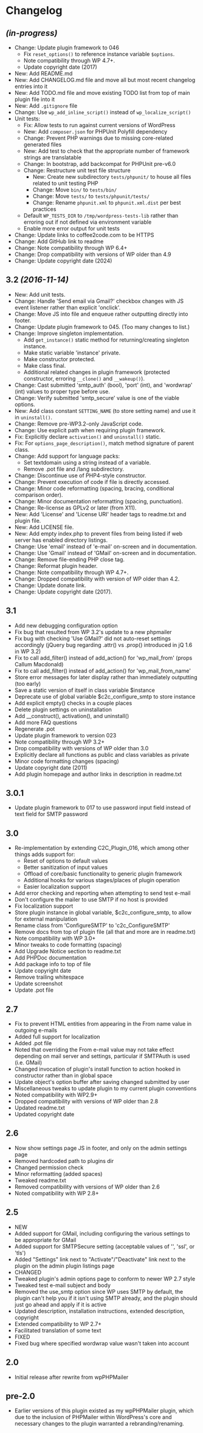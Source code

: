 # Changelog

## _(in-progress)_
* Change: Update plugin framework to 046
    * Fix `reset_options()` to reference instance variable `$options`.
    * Note compatibility through WP 4.7+.
    * Update copyright date (2017)
* New: Add README.md
* New: Add CHANGELOG.md file and move all but most recent changelog entries into it
* New: Add TODO.md file and move existing TODO list from top of main plugin file into it
* New: Add `.gitignore` file
* Change: Use `wp_add_inline_script()` instead of `wp_localize_script()`
* Unit tests:
    * Fix: Allow tests to run against current versions of WordPress
    * New: Add `composer.json` for PHPUnit Polyfill dependency
    * Change: Prevent PHP warnings due to missing core-related generated files
    * New: Add test to check that the appropriate number of framework strings are translatable
    * Change: In bootstrap, add backcompat for PHPUnit pre-v6.0
    * Change: Restructure unit test file structure
        * New: Create new subdirectory `tests/phpunit/` to house all files related to unit testing PHP
        * Change: Move `bin/` to `tests/bin/`
        * Change: Move `tests/` to `tests/phpunit/tests/`
        * Change: Rename `phpunit.xml` to `phpunit.xml.dist` per best practices
    * Default `WP_TESTS_DIR` to `/tmp/wordpress-tests-lib` rather than erroring out if not defined via environment variable
    * Enable more error output for unit tests
* Change: Update links to coffee2code.com to be HTTPS
* Change: Add GitHub link to readme
* Change: Note compatibility through WP 6.4+
* Change: Drop compatibility with versions of WP older than 4.9
* Change: Update copyright date (2024)

## 3.2 _(2016-11-14)_
* New: Add unit tests.
* Change: Handle 'Send email via Gmail?' checkbox changes with JS event listener rather than explicit 'onclick'.
* Change: Move JS into file and enqueue rather outputting directly into footer.
* Change: Update plugin framework to 045. (Too many changes to list.)
* Change: Improve singleton implementation.
    * Add `get_instance()` static method for returning/creating singleton instance.
    * Make static variable 'instance' private.
    * Make constructor protected.
    * Make class final.
    * Additional related changes in plugin framework (protected constructor, erroring `__clone()` and `__wakeup()`).
* Change: Cast submitted 'smtp_auth' (bool), 'port' (int), and 'wordwrap' (int) values to proper type before use.
* Change: Verify submitted 'smtp_secure' value is one of the viable options.
* New: Add class constant `SETTING_NAME` (to store setting name) and use it in `uninstall()`.
* Change: Remove pre-WP3.2-only JavaScript code.
* Change: Use explicit path when requiring plugin framework.
* Fix: Explicitly declare `activation()` and `uninstall()` static.
* Fix: For `options_page_description()`, match method signature of parent class.
* Change: Add support for language packs:
    * Set textdomain using a string instead of a variable.
    * Remove .pot file and /lang subdirectory.
* Change: Discontinue use of PHP4-style constructor.
* Change: Prevent execution of code if file is directly accessed.
* Change: Minor code reformatting (spacing, bracing, conditional comparison order).
* Change: Minor documentation reformatting (spacing, punctuation).
* Change: Re-license as GPLv2 or later (from X11).
* New: Add 'License' and 'License URI' header tags to readme.txt and plugin file.
* New: Add LICENSE file.
* New: Add empty index.php to prevent files from being listed if web server has enabled directory listings.
* Change: Use 'email' instead of 'e-mail' on-screen and in documentation.
* Change: Use 'Gmail' instead of 'GMail' on-screen and in documentation.
* Change: Remove file-ending PHP close tag.
* Change: Reformat plugin header.
* Change: Note compatibility through WP 4.7+.
* Change: Dropped compatibility with version of WP older than 4.2.
* Change: Update donate link.
* Change: Update copyright date (2017).

## 3.1
* Add new debugging configuration option
* Fix bug that resulted from WP 3.2's update to a new phpmailer
* Fix bug with checking 'Use GMail?' did not auto-reset settings accordingly (jQuery bug regarding .attr() vs .prop() introduced in jQ 1.6 in WP 3.2)
* Fix to call add_filter() instead of add_action() for 'wp_mail_from' (props Callum Macdonald)
* Fix to call add_filter() instead of add_action() for 'wp_mail_from_name'
* Store error messages for later display rather than immediately outputting (too early)
* Save a static version of itself in class variable $instance
* Deprecate use of global variable $c2c_configure_smtp to store instance
* Add explicit empty() checks in a couple places
* Delete plugin settings on uninstallation
* Add __construct(), activation(), and uninstall()
* Add more FAQ questions
* Regenerate .pot
* Update plugin framework to version 023
* Note compatibility through WP 3.2+
* Drop compatibility with versions of WP older than 3.0
* Explicitly declare all functions as public and class variables as private
* Minor code formatting changes (spacing)
* Update copyright date (2011)
* Add plugin homepage and author links in description in readme.txt

## 3.0.1
* Update plugin framework to 017 to use password input field instead of text field for SMTP password

## 3.0
* Re-implementation by extending C2C_Plugin_016, which among other things adds support for:
    * Reset of options to default values
    * Better sanitization of input values
    * Offload of core/basic functionality to generic plugin framework
    * Additional hooks for various stages/places of plugin operation
    * Easier localization support
* Add error checking and reporting when attempting to send test e-mail
* Don't configure the mailer to use SMTP if no host is provided
* Fix localization support
* Store plugin instance in global variable, $c2c_configure_smtp, to allow for external manipulation
* Rename class from 'ConfigureSMTP' to 'c2c_ConfigureSMTP'
* Remove docs from top of plugin file (all that and more are in readme.txt)
* Note compatibility with WP 3.0+
* Minor tweaks to code formatting (spacing)
* Add Upgrade Notice section to readme.txt
* Add PHPDoc documentation
* Add package info to top of file
* Update copyright date
* Remove trailing whitespace
* Update screenshot
* Update .pot file

## 2.7
* Fix to prevent HTML entities from appearing in the From name value in outgoing e-mails
* Added full support for localization
* Added .pot file
* Noted that overriding the From e-mail value may not take effect depending on mail server and settings, particular if SMTPAuth is used (i.e. GMail)
* Changed invocation of plugin's install function to action hooked in constructor rather than in global space
* Update object's option buffer after saving changed submitted by user
* Miscellaneous tweaks to update plugin to my current plugin conventions
* Noted compatibility with WP2.9+
* Dropped compatibility with versions of WP older than 2.8
* Updated readme.txt
* Updated copyright date

## 2.6
* Now show settings page JS in footer, and only on the admin settings page
* Removed hardcoded path to plugins dir
* Changed permission check
* Minor reformatting (added spaces)
* Tweaked readme.txt
* Removed compatibility with versions of WP older than 2.6
* Noted compatibility with WP 2.8+

## 2.5
* NEW
* Added support for GMail, including configuring the various settings to be appropriate for GMail
* Added support for SMTPSecure setting (acceptable values of '', 'ssl', or 'tls')
* Added "Settings" link next to "Activate"/"Deactivate" link next to the plugin on the admin plugin listings page
* CHANGED
* Tweaked plugin's admin options page to conform to newer WP 2.7 style
* Tweaked test e-mail subject and body
* Removed the use_smtp option since WP uses SMTP by default, the plugin can't help you if it isn't using SMTP already, and the plugin should just go ahead and apply if it is active
* Updated description, installation instructions, extended description, copyright
* Extended compatibility to WP 2.7+
* Facilitated translation of some text
* FIXED
* Fixed bug where specified wordwrap value wasn't taken into account

## 2.0
* Initial release after rewrite from wpPHPMailer

## pre-2.0
* Earlier versions of this plugin existed as my wpPHPMailer plugin, which due to the inclusion of PHPMailer within WordPress's core and necessary changes to the plugin warranted a rebranding/renaming.

